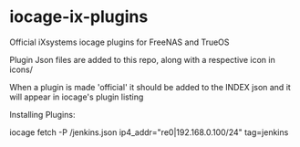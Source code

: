 # iocage-ix-plugins
Official iXsystems iocage plugins for FreeNAS and TrueOS

Plugin Json files are added to this repo, along with a respective icon in icons/

When a plugin is made 'official' it should be added to the INDEX json and
it will appear in iocage's plugin listing

Installing Plugins:

iocage fetch -P <path-to-plugins>/jenkins.json ip4_addr="re0|192.168.0.100/24" tag=jenkins

